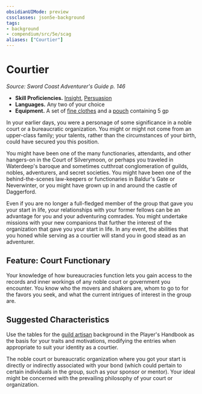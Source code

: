 ```yaml
---
obsidianUIMode: preview
cssclasses: json5e-background
tags:
- background
- compendium/src/5e/scag
aliases: ["Courtier"]
---
```

# Courtier
*Source: Sword Coast Adventurer's Guide p. 146*  

- **Skill Proficiencies.** [Insight](/Systems/5e/rules/skills.md#Insight), [Persuasion](/Systems/5e/rules/skills.md#Persuasion)  
- **Languages.** Any two of your choice  
- **Equipment.** A set of [fine clothes](/Systems/5e/items/fine-clothes.md) and a [pouch](/Systems/5e/items/pouch.md) containing 5 gp  

In your earlier days, you were a personage of some significance in a noble court or a bureaucratic organization. You might or might not come from an upper-class family; your talents, rather than the circumstances of your birth, could have secured you this position.

You might have been one of the many functionaries, attendants, and other hangers-on in the Court of Silverymoon, or perhaps you traveled in Waterdeep's baroque and sometimes cutthroat conglomeration of guilds, nobles, adventurers, and secret societies. You might have been one of the behind-the-scenes law-keepers or functionaries in Baldur's Gate or Neverwinter, or you might have grown up in and around the castle of Daggerford.

Even if you are no longer a full-fledged member of the group that gave you your start in life, your relationships with your former fellows can be an advantage for you and your adventuring comrades. You might undertake missions with your new companions that further the interest of the organization that gave you your start in life. In any event, the abilities that you honed while serving as a courtier will stand you in good stead as an adventurer.

## Feature: Court Functionary

Your knowledge of how bureaucracies function lets you gain access to the records and inner workings of any noble court or government you encounter. You know who the movers and shakers are, whom to go to for the favors you seek, and what the current intrigues of interest in the group are.

## Suggested Characteristics

Use the tables for the [guild artisan](/Systems/5e/backgrounds/guild-artisan.md) background in the Player's Handbook as the basis for your traits and motivations, modifying the entries when appropriate to suit your identity as a courtier.

The noble court or bureaucratic organization where you got your start is directly or indirectly associated with your bond (which could pertain to certain individuals in the group, such as your sponsor or mentor). Your ideal might be concerned with the prevailing philosophy of your court or organization.